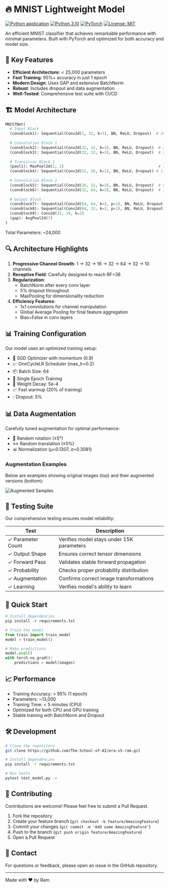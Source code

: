# 🔥 MNIST Lightweight Model

[![Python application](https://github.com/The-School-of-AI/era-s5-ram/workflows/Python%20application/badge.svg)](https://github.com/The-School-of-AI/era-s5-ram/actions)
[![Python 3.10](https://img.shields.io/badge/Python-3.10-blue.svg)](https://www.python.org/downloads/)
[![PyTorch](https://img.shields.io/badge/PyTorch-2.0+-red.svg)](https://pytorch.org/)
[![License: MIT](https://img.shields.io/badge/License-MIT-yellow.svg)](https://opensource.org/licenses/MIT)

An efficient MNIST classifier that achieves remarkable performance with minimal parameters. Built with PyTorch and optimized for both accuracy and model size.

## 🌟 Key Features

- **Efficient Architecture**: < 25,000 parameters
- **Fast Training**: 95%+ accuracy in just 1 epoch
- **Modern Design**: Uses GAP and extensive BatchNorm
- **Robust**: Includes dropout and data augmentation
- **Well-Tested**: Comprehensive test suite with CI/CD

## 🏗️ Model Architecture

```python
MNISTNet(
  # Input Block
  (convblock1): Sequential(Conv2d(1, 32, k=3), BN, ReLU, Dropout)  # 26x26x32, RF=3
  
  # Convolution Block 1
  (convblock2): Sequential(Conv2d(32, 32, k=3), BN, ReLU, Dropout)  # 24x24x32, RF=5
  (convblock3): Sequential(Conv2d(32, 32, k=3), BN, ReLU, Dropout)  # 22x22x32, RF=7
  
  # Transition Block 1
  (pool1): MaxPool2d(2, 2)                                          # 11x11x32, RF=8
  (convblock4): Sequential(Conv2d(32, 16, k=1), BN, ReLU, Dropout) # 11x11x16, RF=8
  
  # Convolution Block 2
  (convblock5): Sequential(Conv2d(16, 32, k=3), BN, ReLU, Dropout)  # 9x9x32, RF=12
  (convblock6): Sequential(Conv2d(32, 64, k=3), BN, ReLU, Dropout)  # 7x7x64, RF=16
  
  # Output Block
  (convblock7): Sequential(Conv2d(64, 64, k=3, p=1), BN, ReLU, Dropout) # 7x7x64, RF=20
  (convblock8): Sequential(Conv2d(64, 32, k=3, p=1), BN, ReLU, Dropout) # 7x7x32, RF=24
  (convblock9): Conv2d(32, 10, k=1)                                      # 7x7x10, RF=24
  (gap): AvgPool2d(7)                                                    # 1x1x10, RF=38
)
```

Total Parameters: ~24,000

## 🔍 Architecture Highlights

1. **Progressive Channel Growth**: 1 → 32 → 16 → 32 → 64 → 32 → 10 channels
2. **Receptive Field**: Carefully designed to reach RF=38
3. **Regularization**: 
   - BatchNorm after every conv layer
   - 5% dropout throughout
   - MaxPooling for dimensionality reduction
4. **Efficiency Features**:
   - 1x1 convolutions for channel manipulation
   - Global Average Pooling for final feature aggregation
   - Bias=False in conv layers

## 📊 Training Configuration

Our model uses an optimized training setup:
- 🔄 SGD Optimizer with momentum (0.9)
- 📈 OneCycleLR Scheduler (max_lr=0.2)
- 📦 Batch Size: 64
- 🎯 Single Epoch Training
- 🔧 Weight Decay: 5e-4
- 📈 Fast warmup (20% of training)
- 💧 Dropout: 5%

## 📊 Data Augmentation

Carefully tuned augmentation for optimal performance:

- 🔄 Random rotation (±5°)
- ↔️ Random translation (±5%)
- 📊 Normalization (μ=0.1307, σ=0.3081)

### Augmentation Examples
Below are examples showing original images (top) and their augmented versions (bottom):

![Augmented Samples](images/augmented_samples.png)

## 🧪 Testing Suite

Our comprehensive testing ensures model reliability:

| Test | Description |
|------|-------------|
| ✓ Parameter Count | Verifies model stays under 15K parameters |
| ✓ Output Shape | Ensures correct tensor dimensions |
| ✓ Forward Pass | Validates stable forward propagation |
| ✓ Probability | Checks proper probability distribution |
| ✓ Augmentation | Confirms correct image transformations |
| ✓ Learning | Verifies model's ability to learn |

## 🚀 Quick Start

```python
# Install dependencies
pip install -r requirements.txt

# Train the model
from train import train_model
model = train_model()

# Make predictions
model.eval()
with torch.no_grad():
    predictions = model(images)
```

## 📈 Performance

- Training Accuracy: > 95% (1 epoch)
- Parameters: ~13,000
- Training Time: < 5 minutes (CPU)
- Optimized for both CPU and GPU training
- Stable training with BatchNorm and Dropout

## 🛠️ Development

```bash
# Clone the repository
git clone https://github.com/The-School-of-AI/era-s5-ram.git

# Install dependencies
pip install -r requirements.txt

# Run tests
pytest test_model.py -v
```

## 🤝 Contributing

Contributions are welcome! Please feel free to submit a Pull Request.

1. Fork the repository
2. Create your feature branch (`git checkout -b feature/AmazingFeature`)
3. Commit your changes (`git commit -m 'Add some AmazingFeature'`)
4. Push to the branch (`git push origin feature/AmazingFeature`)
5. Open a Pull Request

## 📧 Contact

For questions or feedback, please open an issue in the GitHub repository.

---
Made with ❤️ by Ram